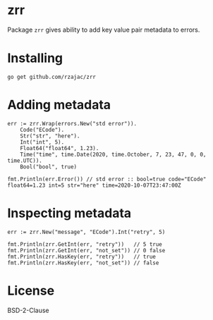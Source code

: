 # zrr

Package `zrr` gives ability to add key value pair metadata to errors. 

# Installing

```
go get github.com/rzajac/zrr
```

# Adding metadata

```
err := zrr.Wrap(errors.New("std error")).
    Code("ECode").
    Str("str", "here").
    Int("int", 5).
    Float64("float64", 1.23).
    Time("time", time.Date(2020, time.October, 7, 23, 47, 0, 0, time.UTC)).
    Bool("bool", true)

fmt.Println(err.Error()) // std error :: bool=true code="ECode" float64=1.23 int=5 str="here" time=2020-10-07T23:47:00Z
```

# Inspecting metadata 

```
err := zrr.New("message", "ECode").Int("retry", 5)

fmt.Println(zrr.GetInt(err, "retry"))   // 5 true
fmt.Println(zrr.GetInt(err, "not_set")) // 0 false
fmt.Println(zrr.HasKey(err, "retry"))   // true
fmt.Println(zrr.HasKey(err, "not_set")) // false
```

# License

BSD-2-Clause